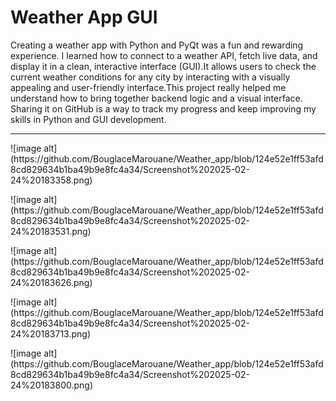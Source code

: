 # Weather App GUI

Creating a weather app with Python and PyQt was a fun and rewarding experience. I learned how to connect to a weather API, fetch live data, and display it in a clean, interactive interface (GUI).It allows users to check the current weather conditions for any city by interacting with a visually appealing and user-friendly interface.This project really helped me understand how to bring together backend logic and a visual interface. Sharing it on GitHub is a way to track my progress and keep improving my skills in Python and GUI development.
<hr>

<p>![image alt](https://github.com/BouglaceMarouane/Weather_app/blob/124e52e1ff53afd8cd829634b1ba49b9e8fc4a34/Screenshot%202025-02-24%20183358.png)</p>
<p>![image alt](https://github.com/BouglaceMarouane/Weather_app/blob/124e52e1ff53afd8cd829634b1ba49b9e8fc4a34/Screenshot%202025-02-24%20183531.png)</p>
<p>![image alt](https://github.com/BouglaceMarouane/Weather_app/blob/124e52e1ff53afd8cd829634b1ba49b9e8fc4a34/Screenshot%202025-02-24%20183626.png)</p>
<p>![image alt](https://github.com/BouglaceMarouane/Weather_app/blob/124e52e1ff53afd8cd829634b1ba49b9e8fc4a34/Screenshot%202025-02-24%20183713.png)</p>
<p>![image alt](https://github.com/BouglaceMarouane/Weather_app/blob/124e52e1ff53afd8cd829634b1ba49b9e8fc4a34/Screenshot%202025-02-24%20183800.png)</p>
